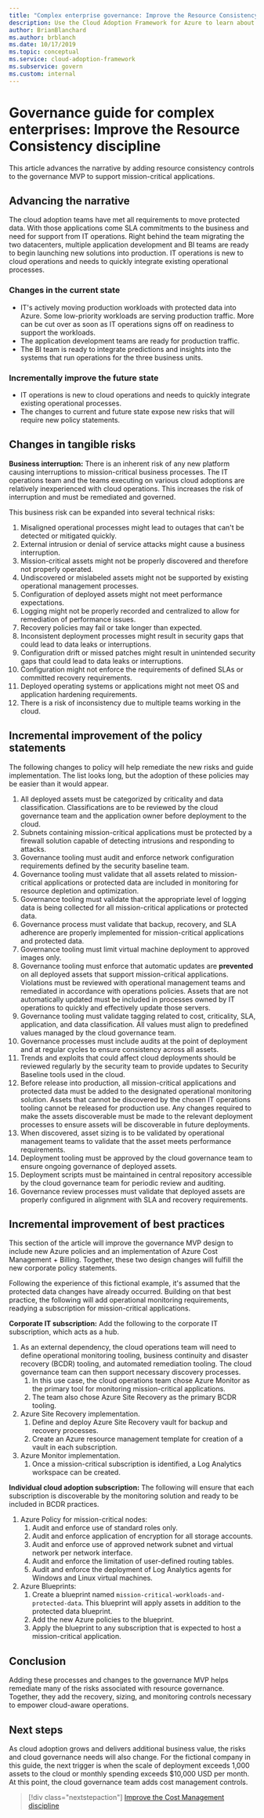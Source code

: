```yaml
---
title: "Complex enterprise governance: Improve the Resource Consistency discipline"
description: Use the Cloud Adoption Framework for Azure to learn about recovery, sizing, and monitoring controls to improve governance baseline and remediate risks.
author: BrianBlanchard
ms.author: brblanch
ms.date: 10/17/2019
ms.topic: conceptual
ms.service: cloud-adoption-framework
ms.subservice: govern
ms.custom: internal
---
```


# Governance guide for complex enterprises: Improve the Resource Consistency discipline

This article advances the narrative by adding resource consistency controls to the governance MVP to support mission-critical applications.

## Advancing the narrative

The cloud adoption teams have met all requirements to move protected data. With those applications come SLA commitments to the business and need for support from IT operations. Right behind the team migrating the two datacenters, multiple application development and BI teams are ready to begin launching new solutions into production. IT operations is new to cloud operations and needs to quickly integrate existing operational processes.

### Changes in the current state

- IT's actively moving production workloads with protected data into Azure. Some low-priority workloads are serving production traffic. More can be cut over as soon as IT operations signs off on readiness to support the workloads.
- The application development teams are ready for production traffic.
- The BI team is ready to integrate predictions and insights into the systems that run operations for the three business units.

### Incrementally improve the future state

- IT operations is new to cloud operations and needs to quickly integrate existing operational processes.
- The changes to current and future state expose new risks that will require new policy statements.

## Changes in tangible risks

**Business interruption:** There is an inherent risk of any new platform causing interruptions to mission-critical business processes. The IT operations team and the teams executing on various cloud adoptions are relatively inexperienced with cloud operations. This increases the risk of interruption and must be remediated and governed.

This business risk can be expanded into several technical risks:

1. Misaligned operational processes might lead to outages that can't be detected or mitigated quickly.
1. External intrusion or denial of service attacks might cause a business interruption.
1. Mission-critical assets might not be properly discovered and therefore not properly operated.
1. Undiscovered or mislabeled assets might not be supported by existing operational management processes.
1. Configuration of deployed assets might not meet performance expectations.
1. Logging might not be properly recorded and centralized to allow for remediation of performance issues.
1. Recovery policies may fail or take longer than expected.
1. Inconsistent deployment processes might result in security gaps that could lead to data leaks or interruptions.
1. Configuration drift or missed patches might result in unintended security gaps that could lead to data leaks or interruptions.
1. Configuration might not enforce the requirements of defined SLAs or committed recovery requirements.
1. Deployed operating systems or applications might not meet OS and application hardening requirements.
1. There is a risk of inconsistency due to multiple teams working in the cloud.

## Incremental improvement of the policy statements

The following changes to policy will help remediate the new risks and guide implementation. The list looks long, but the adoption of these policies may be easier than it would appear.

1. All deployed assets must be categorized by criticality and data classification. Classifications are to be reviewed by the cloud governance team and the application owner before deployment to the cloud.
1. Subnets containing mission-critical applications must be protected by a firewall solution capable of detecting intrusions and responding to attacks.
1. Governance tooling must audit and enforce network configuration requirements defined by the security baseline team.
1. Governance tooling must validate that all assets related to mission-critical applications or protected data are included in monitoring for resource depletion and optimization.
1. Governance tooling must validate that the appropriate level of logging data is being collected for all mission-critical applications or protected data.
1. Governance process must validate that backup, recovery, and SLA adherence are properly implemented for mission-critical applications and protected data.
1. Governance tooling must limit virtual machine deployment to approved images only.
1. Governance tooling must enforce that automatic updates are **prevented** on all deployed assets that support mission-critical applications. Violations must be reviewed with operational management teams and remediated in accordance with operations policies. Assets that are not automatically updated must be included in processes owned by IT operations to quickly and effectively update those servers.
1. Governance tooling must validate tagging related to cost, criticality, SLA, application, and data classification. All values must align to predefined values managed by the cloud governance team.
1. Governance processes must include audits at the point of deployment and at regular cycles to ensure consistency across all assets.
1. Trends and exploits that could affect cloud deployments should be reviewed regularly by the security team to provide updates to Security Baseline tools used in the cloud.
1. Before release into production, all mission-critical applications and protected data must be added to the designated operational monitoring solution. Assets that cannot be discovered by the chosen IT operations tooling cannot be released for production use. Any changes required to make the assets discoverable must be made to the relevant deployment processes to ensure assets will be discoverable in future deployments.
1. When discovered, asset sizing is to be validated by operational management teams to validate that the asset meets performance requirements.
1. Deployment tooling must be approved by the cloud governance team to ensure ongoing governance of deployed assets.
1. Deployment scripts must be maintained in central repository accessible by the cloud governance team for periodic review and auditing.
1. Governance review processes must validate that deployed assets are properly configured in alignment with SLA and recovery requirements.

## Incremental improvement of best practices

This section of the article will improve the governance MVP design to include new Azure policies and an implementation of Azure Cost Management + Billing. Together, these two design changes will fulfill the new corporate policy statements.

Following the experience of this fictional example, it's assumed that the protected data changes have already occurred. Building on that best practice, the following will add operational monitoring requirements, readying a subscription for mission-critical applications.

**Corporate IT subscription:** Add the following to the corporate IT subscription, which acts as a hub.

1. As an external dependency, the cloud operations team will need to define operational monitoring tooling, business continuity and disaster recovery (BCDR) tooling, and automated remediation tooling. The cloud governance team can then support necessary discovery processes.
    1. In this use case, the cloud operations team chose Azure Monitor as the primary tool for monitoring mission-critical applications.
    1. The team also chose Azure Site Recovery as the primary BCDR tooling.
1. Azure Site Recovery implementation.
    1. Define and deploy Azure Site Recovery vault for backup and recovery processes.
    1. Create an Azure resource management template for creation of a vault in each subscription.
1. Azure Monitor implementation.
    1. Once a mission-critical subscription is identified, a Log Analytics workspace can be created.

**Individual cloud adoption subscription:** The following will ensure that each subscription is discoverable by the monitoring solution and ready to be included in BCDR practices.

1. Azure Policy for mission-critical nodes:
    1. Audit and enforce use of standard roles only.
    1. Audit and enforce application of encryption for all storage accounts.
    1. Audit and enforce use of approved network subnet and virtual network per network interface.
    1. Audit and enforce the limitation of user-defined routing tables.
    1. Audit and enforce the deployment of Log Analytics agents for Windows and Linux virtual machines.
1. Azure Blueprints:
    1. Create a blueprint named `mission-critical-workloads-and-protected-data`. This blueprint will apply assets in addition to the protected data blueprint.
    1. Add the new Azure policies to the blueprint.
    1. Apply the blueprint to any subscription that is expected to host a mission-critical application.

## Conclusion

Adding these processes and changes to the governance MVP helps remediate many of the risks associated with resource governance. Together, they add the recovery, sizing, and monitoring controls necessary to empower cloud-aware operations.

## Next steps

As cloud adoption grows and delivers additional business value, the risks and cloud governance needs will also change. For the fictional company in this guide, the next trigger is when the scale of deployment exceeds 1,000 assets to the cloud or monthly spending exceeds $10,000 USD per month. At this point, the cloud governance team adds cost management controls.

> [!div class="nextstepaction"]
> [Improve the Cost Management discipline](./cost-management-improvement.md)
